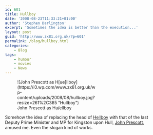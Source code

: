 ```yaml
---
id: 601
title: Hullboy
date: '2008-08-23T11:33:21+01:00'
author: 'Stephen Darlington'
excerpt: 'Sometimes the idea is better than the execution...'
layout: post
guid: 'http://www.zx81.org.uk/?p=601'
permalink: /blog/hullboy.html
categories:
    - Blog
tags:
    - humour
    - movies
    - News
---
```


<figure aria-describedby="caption-attachment-602" class="wp-caption aligncenter" id="attachment_602" style="width: 261px">![John Prescott as H[ue]llboy](https://i0.wp.com/www.zx81.org.uk/wp-content/uploads/2008/08/hullboy.jpg?resize=261%2C385 "Hullboy")<figcaption class="wp-caption-text" id="caption-attachment-602">John Prescott as Hu/ellboy</figcaption></figure>

Somehow the idea of replacing the head of [Hellboy](http://www.apple.com/trailers/universal/hellboy2thegoldenarmy/) with that of the last Deputy Prime Minister and MP for Kingston upon Hull, [John Prescott](http://en.wikipedia.org/wiki/John_Prescott), amused me. Even the slogan kind of works.